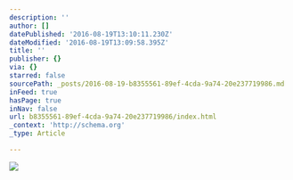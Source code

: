 ```yaml
---
description: ''
author: []
datePublished: '2016-08-19T13:10:11.230Z'
dateModified: '2016-08-19T13:09:58.395Z'
title: ''
publisher: {}
via: {}
starred: false
sourcePath: _posts/2016-08-19-b8355561-89ef-4cda-9a74-20e237719986.md
inFeed: true
hasPage: true
inNav: false
url: b8355561-89ef-4cda-9a74-20e237719986/index.html
_context: 'http://schema.org'
_type: Article

---
```

![](https://the-grid-user-content.s3-us-west-2.amazonaws.com/12b67f43-ed39-4cd3-9877-b0caabe58736.jpg)